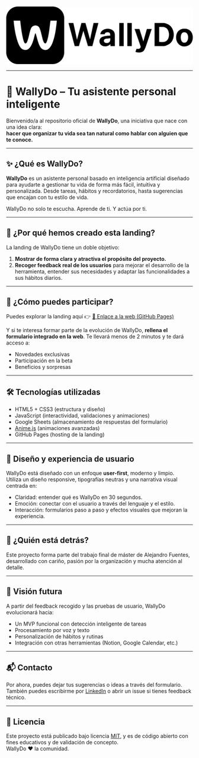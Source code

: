 ![WallyDo](assets/logos/LOGO_NEGRO.png)

---

# 🧠 WallyDo – Tu asistente personal inteligente

Bienvenido/a al repositorio oficial de **WallyDo**, una iniciativa que nace con una idea clara:  
**hacer que organizar tu vida sea tan natural como hablar con alguien que te conoce.**

---

## ✨ ¿Qué es WallyDo?

**WallyDo** es un asistente personal basado en inteligencia artificial diseñado para ayudarte a gestionar tu vida de forma más fácil, intuitiva y personalizada. Desde tareas, hábitos y recordatorios, hasta sugerencias que encajan con tu estilo de vida.

WallyDo no solo te escucha. Aprende de ti. Y actúa por ti.

---

## 🚀 ¿Por qué hemos creado esta landing?

La landing de WallyDo tiene un doble objetivo:

1. **Mostrar de forma clara y atractiva el propósito del proyecto.**
2. **Recoger feedback real de los usuarios** para mejorar el desarrollo de la herramienta, entender sus necesidades y adaptar las funcionalidades a sus hábitos diarios.

---

## 🧪 ¿Cómo puedes participar?

Puedes explorar la landing aquí 👉 [🔗 Enlace a la web (GitHub Pages)](https://aleejaandro.github.io/WallyDo-Web/)

Y si te interesa formar parte de la evolución de WallyDo, **rellena el formulario integrado en la web**. Te llevará menos de 2 minutos y te dará acceso a:

- Novedades exclusivas
- Participación en la beta
- Beneficios y sorpresas

---

## 🛠️ Tecnologías utilizadas

- HTML5 + CSS3 (estructura y diseño)
- JavaScript (interactividad, validaciones y animaciones)
- Google Sheets (almacenamiento de respuestas del formulario)
- [Anime.js](https://animejs.com/) (animaciones avanzadas)
- GitHub Pages (hosting de la landing)

---

## 🎨 Diseño y experiencia de usuario

WallyDo está diseñado con un enfoque **user-first**, moderno y limpio.  
Utiliza un diseño responsive, tipografías neutras y una narrativa visual centrada en:

- Claridad: entender qué es WallyDo en 30 segundos.
- Emoción: conectar con el usuario a través del lenguaje y el estilo.
- Interacción: formularios paso a paso y efectos visuales que mejoran la experiencia.

---

## 💬 ¿Quién está detrás?

Este proyecto forma parte del trabajo final de máster de Alejandro Fuentes, desarrollado con cariño, pasión por la organización y mucha atención al detalle.

---

## 🧠 Visión futura

A partir del feedback recogido y las pruebas de usuario, WallyDo evolucionará hacia:

- Un MVP funcional con detección inteligente de tareas
- Procesamiento por voz y texto
- Personalización de hábitos y rutinas
- Integración con otras herramientas (Notion, Google Calendar, etc.)

---

## 📬 Contacto

Por ahora, puedes dejar tus sugerencias o ideas a través del formulario.  
También puedes escribirme por [LinkedIn](https://www.linkedin.com/in/alejandrof-tech/) o abrir un issue si tienes feedback técnico.

---

## 📄 Licencia

Este proyecto está publicado bajo licencia [MIT](LICENSE), y es de código abierto con fines educativos y de validación de concepto.  
WallyDo ❤️ la comunidad.
